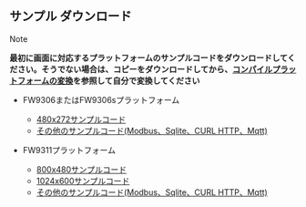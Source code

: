 ## <span id = "demo_download">サンプル</span> ダウンロード
 > [!Note] 
 > **最初に画面に対応するプラットフォームのサンプルコードをダウンロードしてください。そうでない場合は、コピーをダウンロードしてから、[コンパイルプラットフォームの変換](convert_platform.md)を参照して自分で変換してください**


* FW9306またはFW9306sプラットフォーム
   * [480x272サンプルコード](http://www.flywizos.com/archive/f9306_480_272_demo.zip)
   * [その他のサンプルコード(Modbus、Sqlite、CURL HTTP、Mqtt)](http://www.flywizos.com/archive/FW9306SThirdPart-master.zip)
   
* FW9311プラットフォーム
   * [800x480サンプルコード](http://www.flywizos.com/archive/f9311_800_480_demo.zip)
   * [1024x600サンプルコード](http://www.flywizos.com/archive/f9311_1024_600_demo.zip)
   * [その他のサンプルコード(Modbus、Sqlite、CURL HTTP、Mqtt)](http://www.flywizos.com/archive/F9311ThirdPart-master.zip)